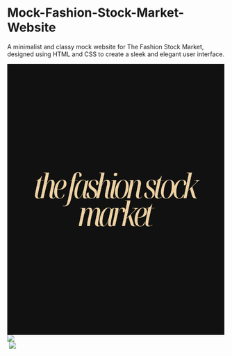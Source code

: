# Mock-Fashion-Stock-Market-Website
A minimalist and classy mock website for The Fashion Stock Market, designed using HTML and CSS to create a sleek and elegant user interface.

<img src="logo.png" align="center" width="500">


<img src="screenshot1.png" align="left" width="500">

<img src="screenshot2.png" align="right" width="500">
